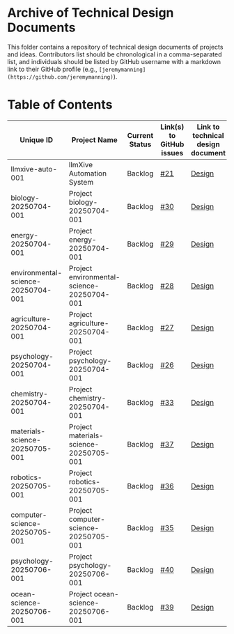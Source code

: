 # Archive of Technical Design Documents

This folder contains a repository of technical design documents of projects and ideas. Contributors list should be chronological in a comma-separated list, and individuals should be listed by GitHub username with a markdown link to their GitHub profile (e.g., `[jeremymanning](https://github.com/jeremymanning)`).

# Table of Contents

| Unique ID | Project Name | Current Status | Link(s) to GitHub issues | Link to technical design document | Contributors |
|-----------|--------------|----------------|--------------------------|-----------------------------------|--------------|
| llmxive-auto-001 | llmXive Automation System | Backlog | [#21](https://github.com/ContextLab/llmXive/issues/21) | [Design](llmXive_automation/design.md) | [claude](https://github.com/claude) |
| biology-20250704-001 | Project biology-20250704-001 | Backlog | [#30](https://github.com/ContextLab/llmXive/issues/30) | [Design](/biology-20250704-001/design.md) | [llm-automation](https://github.com/llm-automation) |
| energy-20250704-001 | Project energy-20250704-001 | Backlog | [#29](https://github.com/ContextLab/llmXive/issues/29) | [Design](/energy-20250704-001/design.md) | [llm-automation](https://github.com/llm-automation) |
| environmental-science-20250704-001 | Project environmental-science-20250704-001 | Backlog | [#28](https://github.com/ContextLab/llmXive/issues/28) | [Design](/environmental-science-20250704-001/design.md) | [llm-automation](https://github.com/llm-automation) |
| agriculture-20250704-001 | Project agriculture-20250704-001 | Backlog | [#27](https://github.com/ContextLab/llmXive/issues/27) | [Design](/agriculture-20250704-001/design.md) | [llm-automation](https://github.com/llm-automation) |
| psychology-20250704-001 | Project psychology-20250704-001 | Backlog | [#26](https://github.com/ContextLab/llmXive/issues/26) | [Design](/psychology-20250704-001/design.md) | [llm-automation](https://github.com/llm-automation) |
| chemistry-20250704-001 | Project chemistry-20250704-001 | Backlog | [#33](https://github.com/ContextLab/llmXive/issues/33) | [Design](/chemistry-20250704-001/design.md) | [llm-automation](https://github.com/llm-automation) |
| materials-science-20250705-001 | Project materials-science-20250705-001 | Backlog | [#37](https://github.com/ContextLab/llmXive/issues/37) | [Design](/materials-science-20250705-001/design.md) | [llm-automation](https://github.com/llm-automation) |
| robotics-20250705-001 | Project robotics-20250705-001 | Backlog | [#36](https://github.com/ContextLab/llmXive/issues/36) | [Design](/robotics-20250705-001/design.md) | [llm-automation](https://github.com/llm-automation) |
| computer-science-20250705-001 | Project computer-science-20250705-001 | Backlog | [#35](https://github.com/ContextLab/llmXive/issues/35) | [Design](/computer-science-20250705-001/design.md) | [llm-automation](https://github.com/llm-automation) |
| psychology-20250706-001 | Project psychology-20250706-001 | Backlog | [#40](https://github.com/ContextLab/llmXive/issues/40) | [Design](psychology-20250706-001/design.md) | Qwen/Qwen2.5-3B-Instruct |
| ocean-science-20250706-001 | Project ocean-science-20250706-001 | Backlog | [#39](https://github.com/ContextLab/llmXive/issues/39) | [Design](ocean-science-20250706-001/design.md) | Qwen/Qwen2.5-3B-Instruct |

